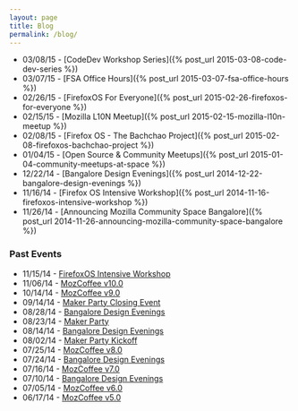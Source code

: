 ```yaml
---
layout: page
title: Blog
permalink: /blog/
---
```


* 03/08/15 - [CodeDev Workshop Series]({% post_url 2015-03-08-code-dev-series %})<br>
* 03/07/15 - [FSA Office Hours]({% post_url 2015-03-07-fsa-office-hours %})<br>
* 02/26/15 - [FirefoxOS For Everyone]({% post_url 2015-02-26-firefoxos-for-everyone %})<br>
* 02/15/15 - [Mozilla L10N Meetup]({% post_url 2015-02-15-mozilla-l10n-meetup %})<br>
* 02/08/15 - [Firefox OS - The Bachchao Project]({% post_url 2015-02-08-firefoxos-bachchao-project %})<br>
* 01/04/15 - [Open Source & Community Meetups]({% post_url 2015-01-04-community-meetups-at-space %})<br>
* 12/22/14 - [Bangalore Design Evenings]({% post_url 2014-12-22-bangalore-design-evenings %})<br>
* 11/16/14 - [Firefox OS Intensive Workshop]({% post_url 2014-11-16-firefoxos-intensive-workshop %})<br>
* 11/26/14 - [Announcing Mozilla Community Space Bangalore]({% post_url 2014-11-26-announcing-mozilla-community-space-bangalore %})

<p align="justify"><h3>Past Events</h3></p>

<ul>	
    <li>11/15/14 - <a href="https://reps.mozilla.org/e/mozcoffee-bangalore-v9-0/">FirefoxOS Intensive Workshop</a></li>
    <li>11/06/14 - <a href="https://reps.mozilla.org/e/mozcoffee-bangalore-v9-0/">MozCoffee v10.0</a></li>
    <li>10/14/14 - <a href="https://reps.mozilla.org/e/mozcoffee-bangalore-v9-0/">MozCoffee v9.0</a></li>
    <li>09/14/14 - <a href="https://www.facebook.com/events/1510017989209848/">Maker Party Closing Event</a></li>
    <li>08/28/14 - <a href="https://www.facebook.com/events/1510017989209848/">Bangalore Design Evenings</a></li>
    <li>08/23/14 - <a href="https://reps.mozilla.org/e/maker-party-bangalore-2014/">Maker Party</a></li>
    <li>08/14/14 - <a href="https://www.facebook.com/events/1510017989209848/">Bangalore Design Evenings</a></li>
    <li>08/02/14 - <a href="https://reps.mozilla.org/e/maker-party-bangalore-2014/">Maker Party Kickoff</a></li>
    <li>07/25/14 - <a href="https://reps.mozilla.org/e/mozcoffee-bangalore-v8-0/">MozCoffee v8.0</a></li>
    <li>07/24/14 - <a href="https://www.facebook.com/events/1510017989209848/">Bangalore Design Evenings</a></li>
    <li>07/16/14 - <a href="https://www.facebook.com/events/733038366741754">MozCoffee v7.0</a></li>
    <li>07/10/14 - <a href="https://www.facebook.com/events/1510017989209848/">Bangalore Design Evenings</a></li>
    <li>07/05/14 - <a href="https://www.facebook.com/events/1511577519072659">MozCoffee v6.0</a></li>
	<li>06/17/14 - <a href="https://reps.mozilla.org/e/mozcoffee-bangalore-v5-0/">MozCoffee v5.0</a></li>
</ul>
